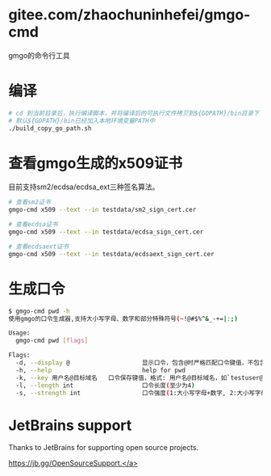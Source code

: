 gitee.com/zhaochuninhefei/gmgo-cmd
====================

gmgo的命令行工具

# 编译
```sh
# cd 到当前目录后，执行编译脚本，并将编译后的可执行文件拷贝到${GOPATH}/bin目录下
# 默认${GOPATH}/bin已经加入本地环境变量PATH中
./build_copy_go_path.sh
```


# 查看gmgo生成的x509证书
目前支持sm2/ecdsa/ecdsa_ext三种签名算法。

```sh
# 查看sm2证书
gmgo-cmd x509 --text --in testdata/sm2_sign_cert.cer

# 查看ecdsa证书
gmgo-cmd x509 --text --in testdata/ecdsa_sign_cert.cer

# 查看ecdsaext证书
gmgo-cmd x509 --text --in testdata/ecdsaext_sign_cert.cer

```

# 生成口令
```sh
$ gmgo-cmd pwd -h
使用gmgo的口令生成器,支持大小写字母、数字和部分特殊符号(~!@#$%^&_-+=|:;)

Usage:
  gmgo-cmd pwd [flags]

Flags:
  -d, --display @                    显示口令，包含@时严格匹配口令键值，不包含`@`时作为口令键值的后缀查找，传入all时显示全部口令
  -h, --help                         help for pwd
  -k, --key 用户名@目标域名   口令保存键值，格式: 用户名@目标域名，如`testuser@test.com`
  -l, --length int                   口令长度(至少为4)
  -s, --strength int                 口令强度(1:大小写字母+数字, 2:大小写字母+数字+特殊符号, 默认:2)

```


# JetBrains support
Thanks to JetBrains for supporting open source projects.

<a href="https://jb.gg/OpenSourceSupport" target="_blank">https://jb.gg/OpenSourceSupport.</a>